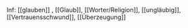 Inf: [[glauben]]
, [[Glaub]], [[Worter/Religion]], [[ungläubig]], [[Vertrauensschwund]], [[Überzeugung]]